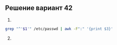 ## Решение вариант 42 
1.
```bash
grep "^'$1'" /etc/passwd | awk -F":" '{print $3}'
``` 
 2.
 ```bash
```